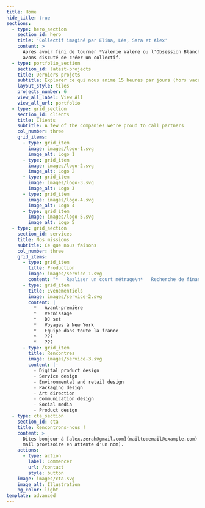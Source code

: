 ```yaml
---
title: Home
hide_title: true
sections:
  - type: hero_section
    section_id: hero
    title: 'Collectif imaginé par Elina, Léa, Sara et Alex'
    content: >
      Après avoir fini de tourner *Valerie Valere ou l'Obsession Blanche*, nous
      avons discuté de créer un collectif.
  - type: portfolio_section
    section_id: latest-projects
    title: Derniers projets
    subtitle: Explorer ce qui nous anime 15 heures par jours (hors vacances)
    layout_style: tiles
    projects_number: 6
    view_all_label: View All
    view_all_url: portfolio
  - type: grid_section
    section_id: clients
    title: Clients
    subtitle: A few of the companies we're proud to call partners
    col_number: three
    grid_items:
      - type: grid_item
        image: images/logo-1.svg
        image_alt: Logo 1
      - type: grid_item
        image: images/logo-2.svg
        image_alt: Logo 2
      - type: grid_item
        image: images/logo-3.svg
        image_alt: Logo 3
      - type: grid_item
        image: images/logo-4.svg
        image_alt: Logo 4
      - type: grid_item
        image: images/logo-5.svg
        image_alt: Logo 5
  - type: grid_section
    section_id: services
    title: Nos missions
    subtitle: Ce que nous faisons
    col_number: three
    grid_items:
      - type: grid_item
        title: Production
        image: images/service-1.svg
        content: "*   Realiser un court métrage\n*   Recherche de financements\n*   Faire croitre l'experience de stagiaires\n*   (bientot) Produire des clips et musiques\n*   (bientôt) Créer un label\n*   (bientôt) Produire un court métrage\n*   \U0001F680 \U0001F680 \U0001F680 Changer le monde\n"
      - type: grid_item
        title: Evenementiels
        image: images/service-2.svg
        content: |
          *   Avant-première
          *   Vernissage
          *   DJ set
          *   Voyages à New York
          *   Equipe dans toute la france
          *   ???
          *   ???
      - type: grid_item
        title: Rencontres
        image: images/service-3.svg
        content: |-
          - Digital product design
          - Service design
          - Environmental and retail design
          - Packaging design
          - Art direction
          - Communication design
          - Social media
          - Product design
  - type: cta_section
    section_id: cta
    title: Rencontrons-nous !
    content: >
      Dites bonjour à [alex.zerah@gmail.com](mailto:email@example.com) ( adresse
      mail provisoire en attente d'un nom).
    actions:
      - type: action
        label: Commencer
        url: /contact
        style: button
    image: images/cta.svg
    image_alt: Illustration
    bg_color: light
template: advanced
---
```

